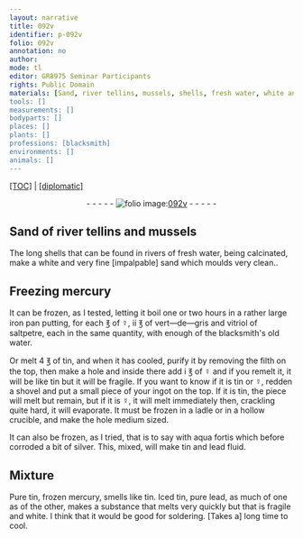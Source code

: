 ```yaml
---
layout: narrative
title: 092v
identifier: p-092v
folio: 092v
annotation: no
author:
mode: tl
editor: GR8975 Seminar Participants
rights: Public Domain
materials: [Sand, river tellins, mussels, shells, fresh water, white and very fine impalpable sand, mercury, iron, vert-de-gris, vitriol, saltpetre, blacksmith's old water., tin, filth, aqua fortis, silver, lead, Pure tin, frozen mercury,, Iced tin, pure lead]
tools: []
measurements: []
bodyparts: []
places: []
plants: []
professions: [blacksmith]
environments: []
animals: []
---
```


<p><a href="{{ site.baseurl }}/translation/" target="_blank">[TOC]</a> | <a href="{{ site.baseurl }}/texts/p-092v_tc/">[diplomatic]</a></p><div class="folio" align="center">- - - - - <a href="http://gallica.bnf.fr/ark:/12148/btv1b10500001g/f190.image" target="_blank"><img src="https://cu-mkp.github.io/2017-workshop-edition/assets/photo-icon.png" alt="folio image: " style="display:inline-block; margin-bottom:-3px;"/>092v</a> - - - - - </div>  
  

## <span class="m">Sand</span> of <span class="m">river tellins</span> and <span class="m">mussels</span>

 
 The long <span class="m">shells</span> that can be found in rivers of <span class="m">fresh water</span>, being calcinated, make a <span class="m">white and very fine [impalpable] sand</span> which moulds very clean..
 
 
  

## Freezing <span class="m">mercury</span>

 
It can be frozen, as I tested, letting it boil one or two hours in a rather large <span class="m">iron</span> pan putting, for each ℥ of ☿, ii ℥ of <span class="m">vert—de—gris</span> and <span class="m">vitriol</span> of <span class="m">saltpetre</span>, each in the same quantity, with enough of the <span class="m"><span class="pro">blacksmith</span>'s old water.</span>
 
Or melt 4 ℥ of <span class="m">tin</span>, and when it has cooled, purify it by removing the <span class="m">filth</span> on the top, then make a hole and inside there add i ℥ of ☿ and if you remelt it, it will be like tin but it will be fragile. If you want to know if it is <span class="m">tin</span> or ☿, redden a shovel and put a small piece of your ingot on the top. If it is <span class="m">tin</span>, the piece will melt but remain, but if it is ☿, it will melt immediately then, crackling quite hard, it will evaporate. It must be frozen in a ladle or in a hollow crucible, and make the hole medium sized.
 
It can also be frozen, as I tried, that is to say with <span class="m">aqua fortis</span> which before corroded a bit of <span class="m">silver</span>. This, mixed, will make <span class="m">tin</span> and <span class="m">lead</span> fluid.
 
 
  

## Mixture

 
<span class="m">Pure tin</span>, <span class="m">frozen mercury,</span> smells like tin. <span class="m">Iced tin</span>, <span class="m">pure lead</span>, as much of one as of the other, makes a substance that melts very quickly but that is fragile and white. I think that it would be good for soldering. [Takes a] long time to cool.
 
